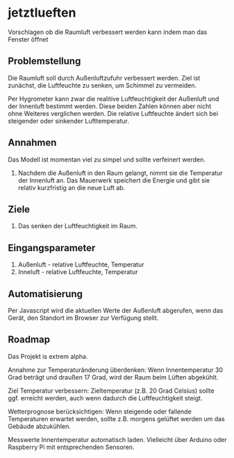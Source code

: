 # jetztlueften
Vorschlagen ob die Raumluft verbessert werden kann indem man das Fenster öffnet

## Problemstellung

Die Raumluft soll durch Außenluftzufuhr verbessert werden. Ziel ist zunächst, die Luftfeuchte zu senken, um Schimmel zu vermeiden.

Per Hygrometer kann zwar die realitive Luftfeuchtigkeit der Außenluft und der Innenluft bestimmt werden. Diese beiden Zahlen können aber nicht ohne Weiteres verglichen werden. Die relative Luftfeuchte ändert sich bei steigender oder sinkender Lufttemperatur.

## Annahmen

Das Modell ist momentan viel zu simpel und sollte verfeinert werden.

1. Nachdem die Außenluft in den Raum gelangt, nimmt sie die Temperatur der Innenluft an. Das Mauerwerk speichert die Energie und gibt sie relativ kurzfristig an die neue Luft ab.

## Ziele

1. Das senken der Luftfeuchtigkeit im Raum.

## Eingangsparameter

1. Außenluft - relative Luftfeuchte, Temperatur
2. Inneluft - relative Luftfeuchte, Temperatur

## Automatisierung

Per Javascript wird die aktuellen Werte der Außenluft abgerufen, wenn das Gerät, den Standort im Browser zur Verfügung stellt.

## Roadmap

Das Projekt is extrem alpha.

Annahme zur Temperaturänderung überdenken: Wenn Innentemperatur 30 Grad beträgt und draußen 17 Grad, wird der Raum beim Lüften abgekühlt.

Ziel Temperatur verbessern: Zieltemperatur (z.B. 20 Grad Celsius) sollte ggf. erreicht werden, auch wenn dadurch die Luftfeuchtigkeit steigt.

Wetterprognose berücksichtigen: Wenn steigende oder fallende Temperaturen erwartet werden, sollte z.B. morgens gelüftet werden um das Gebäude abzukühlen.

Messwerte Innentemperatur automatisch laden. Vielleicht über Arduino oder Raspberry Pi mit entsprechenden Sensoren.
